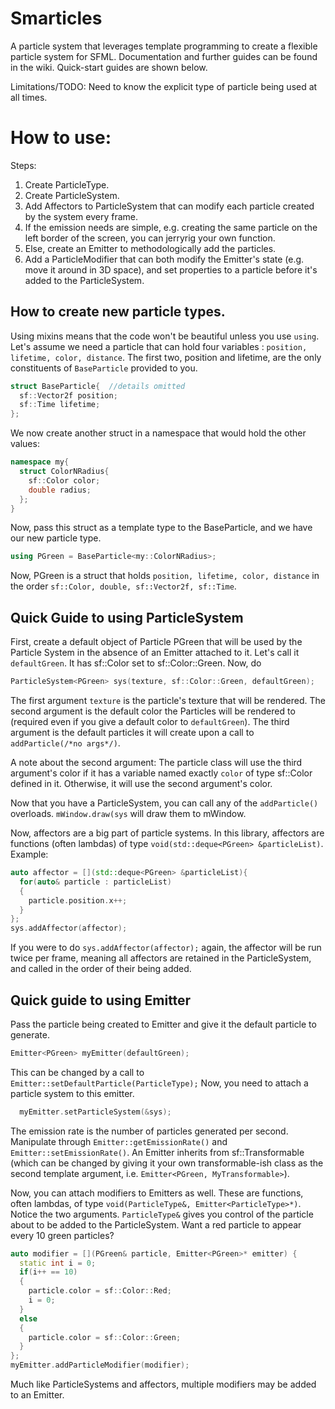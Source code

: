 # Smarticles
A particle system that leverages template programming to create a flexible particle system for SFML.
Documentation and further guides can be found in the wiki. Quick-start guides are shown below.

Limitations/TODO:
  Need to know the explicit type of particle being used at all times.

# How to use:

Steps:
1. Create ParticleType.
2. Create ParticleSystem.
3. Add Affectors to ParticleSystem that can modify each particle created by the system every frame.
4. If the emission needs are simple, e.g. creating the same particle on the left border of the screen, you can jerryrig your own function.
5. Else, create an Emitter to methodologically add the particles.
6. Add a ParticleModifier that can both modify the Emitter's state (e.g. move it around in 3D space), and set properties to a particle before it's added to the ParticleSystem.

## How to create new particle types.
Using mixins means that the code won't be beautiful unless you use `using`.
Let's assume we need a particle that can hold four variables : `position, lifetime, color, distance`.
The first two, position and lifetime, are the only constituents of `BaseParticle` provided to you. 
```cpp
struct BaseParticle{  //details omitted
  sf::Vector2f position;
  sf::Time lifetime;
};
```
We now create another struct in a namespace that would hold the other values:
```cpp
namespace my{
  struct ColorNRadius{
    sf::Color color;
    double radius;
  };
}
```
Now, pass this struct as a template type to the BaseParticle, and we have our new particle type.
```cpp
using PGreen = BaseParticle<my::ColorNRadius>;
```
Now, PGreen is a struct that holds `position, lifetime, color, distance` in the order `sf::Color, double, sf::Vector2f, sf::Time`. 

## Quick Guide to using ParticleSystem
First, create a default object of Particle PGreen that will be used by the Particle System in the absence of an Emitter attached to it. Let's call it `defaultGreen`. It has sf::Color set to sf::Color::Green.
Now, do 
```cpp
ParticleSystem<PGreen> sys(texture, sf::Color::Green, defaultGreen);
```
The first argument `texture` is the particle's texture that will be rendered. The second argument is the default color the Particles will be rendered to (required even if you give a default color to `defaultGreen`). The third argument is the default particles it will create upon a call to `addParticle(/*no args*/)`.

A note about the second argument: The particle class will use the third argument's color if it has a variable named exactly `color` of type sf::Color defined in it. Otherwise, it will use the second argument's color.

Now that you have a ParticleSystem, you can call any of the `addParticle()` overloads. `mWindow.draw(sys` will draw them to mWindow.

Now, affectors are a big part of particle systems. In this library, affectors are functions (often lambdas) of type `void(std::deque<PGreen> &particleList)`.
Example:
```cpp
auto affector = [](std::deque<PGreen> &particleList){
  for(auto& particle : particleList)
  { 
    particle.position.x++;
  }
};
sys.addAffector(affector);
```
If you were to do `sys.addAffector(affector);` again, the affector will be run twice per frame, meaning all affectors are retained in the ParticleSystem, and called in the order of their being added.

## Quick guide to using Emitter
Pass the particle being created to Emitter and give it the default particle to generate. 
```cpp
Emitter<PGreen> myEmitter(defaultGreen);
```
This can be changed by a call to `Emitter::setDefaultParticle(ParticleType);`
Now, you need to attach a particle system to this emitter. 
```cpp
  myEmitter.setParticleSystem(&sys);
```
The emission rate is the number of particles generated per second. Manipulate through `Emitter::getEmissionRate()` and `Emitter::setEmissionRate()`.
An Emitter inherits from sf::Transformable (which can be changed by giving it your own transformable-ish class as the second template argument, i.e. `Emitter<PGreen, MyTransformable>`).

Now, you can attach modifiers to Emitters as well. These are functions, often lambdas, of type `void(ParticleType&, Emitter<ParticleType>*)`.
Notice the two arguments. 
`ParticleType&` gives you control of the particle about to be added to the ParticleSystem. Want a red particle to appear every 10 green particles?
```cpp
auto modifier = [](PGreen& particle, Emitter<PGreen>* emitter) {
  static int i = 0;
  if(i++ == 10)
  {
    particle.color = sf::Color::Red;
    i = 0;
  }
  else
  {
    particle.color = sf::Color::Green;
  }
};
myEmitter.addParticleModifier(modifier);
```
Much like ParticleSystems and affectors, multiple modifiers may be added to an Emitter.
